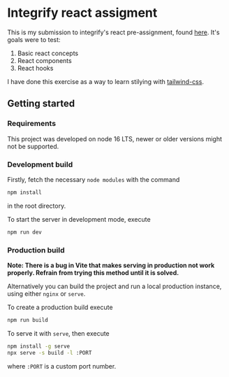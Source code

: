 # Integrify react assigment

This is my submission to integrify's react pre-assignment, found [here](https://docs.google.com/document/d/1eSIhICngtdovY7-iVcQL_7ygu1zjzN15oP1ll69yyjg/edit#). It's goals were to test:

1. Basic react concepts
2. React components
3. React hooks

I have done this exercise as a way to learn stilying with [tailwind-css](https://tailwindcss.com/).

## Getting started

### Requirements

This project was developed on node 16 LTS, newer or older versions might not be supported.

### Development build

Firstly, fetch the necessary `node modules` with the command
```sh
npm install
```
in the root directory.

To start the server in development mode, execute
```sh
npm run dev
```
### Production build

**Note: There is a bug in Vite that makes serving in production not work properly. Refrain from trying this method until it is solved.**

Alternatively you can build the project and run a local production instance, using either `nginx` or `serve`. 

To create a production build execute
```sh
npm run build
```

To serve it with `serve`, then execute
```sh
npm install -g serve
npx serve -s build -l :PORT
```

where `:PORT` is a custom port number.
